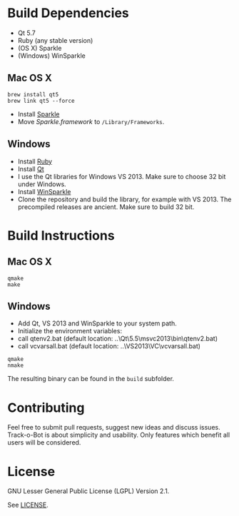 # Build Dependencies

* Qt 5.7
* Ruby (any stable version)
* (OS X) Sparkle
* (Windows) WinSparkle

## Mac OS X

```
brew install qt5
brew link qt5 --force
```

* Install [Sparkle](http://sparkle.andymatuschak.org/) 
 * Move _Sparkle.framework_ to ``/Library/Frameworks``.

## Windows

* Install [Ruby](https://rubyinstaller.org/downloads/)
* Install [Qt](http://qt-project.org/downloads) 
 * I use the Qt libraries for Windows VS 2013. Make sure to choose 32 bit under Windows.
* Install [WinSparkle](https://github.com/vslavik/winsparkle) 
 * Clone the repository and build the library, for example with VS 2013. The precompiled releases are ancient. Make sure to build 32 bit.

# Build Instructions

## Mac OS X

```
qmake
make
```

## Windows

* Add Qt, VS 2013 and WinSparkle to your system path.
* Initialize the environment variables:
 * call qtenv2.bat (default location: ..\Qt\5.5\msvc2013\bin\qtenv2.bat)
 * call vcvarsall.bat (default location: ..\VS2013\VC\vcvarsall.bat)

```
qmake
nmake
```

The resulting binary can be found in the ``build`` subfolder.

# Contributing

Feel free to submit pull requests, suggest new ideas and discuss issues. Track-o-Bot is about simplicity and usability. Only features which benefit all users will be considered. 

# License

GNU Lesser General Public License (LGPL) Version 2.1.

See [LICENSE](LICENSE).

